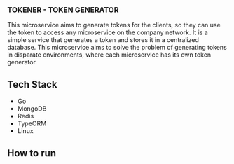 ### TOKENER - TOKEN GENERATOR

This microservice aims to generate tokens for the clients, so they can use the token to access any microservice on the company network. It is a simple service that generates a token and stores it in a centralized database. This microservice aims to solve the problem of generating tokens in disparate environments, where each microservice has its own token generator. 

## Tech Stack

- Go
- MongoDB
- Redis
- TypeORM
- Linux

## How to run

